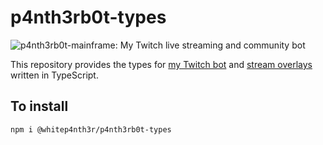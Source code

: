 # p4nth3rb0t-types

![p4nth3rb0t-mainframe: My Twitch live streaming and community bot](https://p4nth3rblog-og-image.vercel.app/p4nth3rb0t-mainframe%3A%20My%20Twitch%20live%20streaming%20and%20community%20bot.png?theme=light&md=0&fontSize=80px&images=https%3A%2F%2Fp4nth3rlabs.netlify.app%2Fassets%2Fsvgs%2Fpanthers%2Fcool.svg)

This repository provides the types for [my Twitch bot](https://github.com/whitep4nth3r/p4nth3rb0t-mainframe) and [stream overlays](https://github.com/whitep4nth3r/p4nth3rlabs) written in TypeScript.

## To install

```bash
npm i @whitep4nth3r/p4nth3rb0t-types
```
